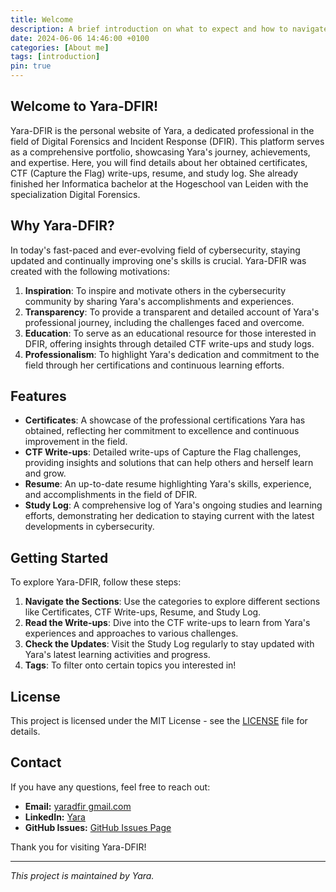 ```yaml
---
title: Welcome
description: A brief introduction on what to expect and how to navigate
date: 2024-06-06 14:46:00 +0100
categories: [About me]
tags: [introduction]
pin: true
---
```


## Welcome to Yara-DFIR!

Yara-DFIR is the personal website of Yara, a dedicated professional in the field of Digital Forensics and Incident Response (DFIR). This platform serves as a comprehensive portfolio, showcasing Yara's journey, achievements, and expertise. Here, you will find details about her obtained certificates, CTF (Capture the Flag) write-ups, resume, and study log.
She already finished her Informatica bachelor at the Hogeschool van Leiden with the specialization Digital Forensics. 

## Why Yara-DFIR?

In today's fast-paced and ever-evolving field of cybersecurity, staying updated and continually improving one's skills is crucial. Yara-DFIR was created with the following motivations:

1. **Inspiration**: To inspire and motivate others in the cybersecurity community by sharing Yara's accomplishments and experiences.
2. **Transparency**: To provide a transparent and detailed account of Yara's professional journey, including the challenges faced and overcome.
3. **Education**: To serve as an educational resource for those interested in DFIR, offering insights through detailed CTF write-ups and study logs.
4. **Professionalism**: To highlight Yara's dedication and commitment to the field through her certifications and continuous learning efforts.

## Features

- **Certificates**: A showcase of the professional certifications Yara has obtained, reflecting her commitment to excellence and continuous improvement in the field.
- **CTF Write-ups**: Detailed write-ups of Capture the Flag challenges, providing insights and solutions that can help others and herself learn and grow.
- **Resume**: An up-to-date resume highlighting Yara's skills, experience, and accomplishments in the field of DFIR.
- **Study Log**: A comprehensive log of Yara's ongoing studies and learning efforts, demonstrating her dedication to staying current with the latest developments in cybersecurity.

## Getting Started

To explore Yara-DFIR, follow these steps:

1. **Navigate the Sections**: Use the categories to explore different sections like Certificates, CTF Write-ups, Resume, and Study Log.
2. **Read the Write-ups**: Dive into the CTF write-ups to learn from Yara's experiences and approaches to various challenges.
3. **Check the Updates**: Visit the Study Log regularly to stay updated with Yara's latest learning activities and progress.
4. **Tags**: To filter onto certain topics you interested in!

## License

This project is licensed under the MIT License - see the [LICENSE][licence] file for details.

## Contact

If you have any questions, feel free to reach out:

- **Email:** [yaradfir gmail.com](mailto:yaradfir@gmail.com)
- **LinkedIn:** [Yara](https://www.linkedin.com/in/yaravanschendel/)
- **GitHub Issues:** [GitHub Issues Page](https://github.com/yayayara/yayayara.github.io/issues)

Thank you for visiting Yara-DFIR!

---

*This project is maintained by Yara.*

[licence]: https://github.com/yayayara/yayayara.github.io/blob/main/LICENSE
